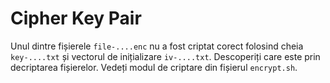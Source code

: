 # Cipher Key Pair

Unul dintre fișierele `file-....enc` nu a fost criptat corect folosind cheia `key-....txt` și vectorul de inițializare `iv-....txt`.
Descoperiți care este prin decriptarea fișierelor.
Vedeți modul de criptare din fișierul `encrypt.sh`.
